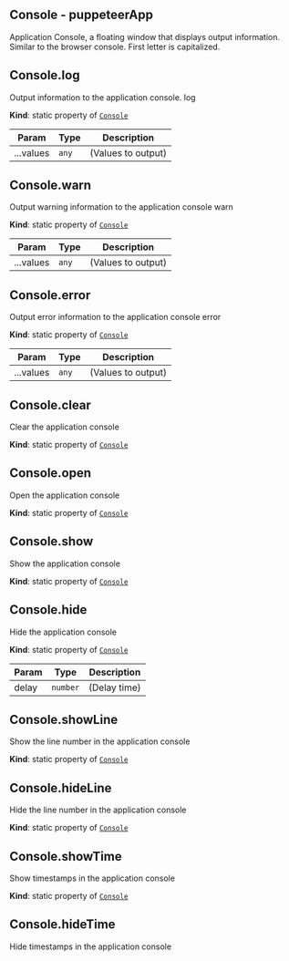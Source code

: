 

## Console - puppeteerApp
Application Console, a floating window that displays output information. Similar to the browser console. First letter is capitalized.


## Console.log
Output information to the application console. log

**Kind**: static property of [<code>Console</code>](#Console)

| Param | Type | Description             |
| --- | --- |-------------------------|
| ...values | <code>any</code> | (Values to output) |

<a name="Console.warn"></a>

## Console.warn
Output warning information to the application console warn

**Kind**: static property of [<code>Console</code>](#Console)

| Param | Type | Description |
| --- | --- | --- |
| ...values | <code>any</code> |  (Values to output) |

<a name="Console.error"></a>

## Console.error
Output error information to the application console error

**Kind**: static property of [<code>Console</code>](#Console)

| Param | Type | Description |
| --- | --- | --- |
| ...values | <code>any</code> | (Values to output) |

<a name="Console.clear"></a>

## Console.clear
Clear the application console

**Kind**: static property of [<code>Console</code>](#Console)
<a name="Console.open"></a>

## Console.open
Open the application console

**Kind**: static property of [<code>Console</code>](#Console)
<a name="Console.show"></a>

## Console.show
Show the application console

**Kind**: static property of [<code>Console</code>](#Console)
<a name="Console.hide"></a>

## Console.hide
Hide the application console

**Kind**: static property of [<code>Console</code>](#Console)

| Param | Type | Description |
| --- | --- | --- |
| delay | <code>number</code> | (Delay time) |

<a name="Console.showLine"></a>

## Console.showLine
Show the line number in the application console

**Kind**: static property of [<code>Console</code>](#Console)
<a name="Console.hideLine"></a>

## Console.hideLine
Hide the line number in the application console

**Kind**: static property of [<code>Console</code>](#Console)
<a name="Console.showTime"></a>

## Console.showTime
Show timestamps in the application console

**Kind**: static property of [<code>Console</code>](#Console)
<a name="Console.hideTime"></a>

## Console.hideTime
Hide timestamps in the application console
